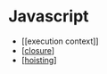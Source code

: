 # Javascript

- [[execution context]]
- [[closure]]
- [[hoisting]]

[//begin]: # "Autogenerated link references for markdown compatibility"
[closure]: closure "closure"
[hoisting]: hoisting "hoisting"
[//end]: # "Autogenerated link references"
